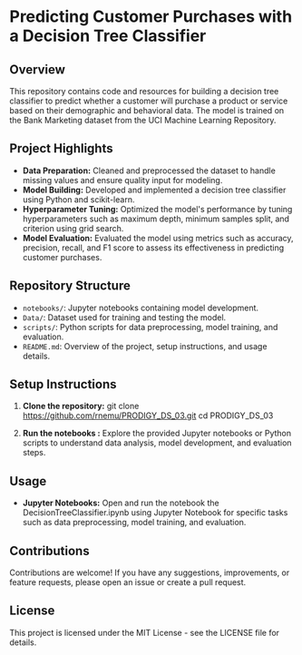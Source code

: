 # Predicting Customer Purchases with a Decision Tree Classifier

## Overview
This repository contains code and resources for building a decision tree classifier to predict whether a customer will purchase a product or service based on their demographic and behavioral data. The model is trained on the Bank Marketing dataset from the UCI Machine Learning Repository.

## Project Highlights
- **Data Preparation:** Cleaned and preprocessed the dataset to handle missing values and ensure quality input for modeling.
- **Model Building:** Developed and implemented a decision tree classifier using Python and scikit-learn.
- **Hyperparameter Tuning:** Optimized the model's performance by tuning hyperparameters such as maximum depth, minimum samples split, and criterion using grid search.
- **Model Evaluation:** Evaluated the model using metrics such as accuracy, precision, recall, and F1 score to assess its effectiveness in predicting customer purchases.

## Repository Structure
- `notebooks/`: Jupyter notebooks containing model development.
- `Data/`: Dataset used for training and testing the model.
- `scripts/`: Python scripts for data preprocessing, model training, and evaluation.
- `README.md`: Overview of the project, setup instructions, and usage details.

## Setup Instructions
1. **Clone the repository:**
git clone https://github.com/rnemu/PRODIGY_DS_03.git
cd PRODIGY_DS_03

2. **Run the notebooks :** Explore the provided Jupyter notebooks or Python scripts to understand data analysis, model development, and evaluation steps.

## Usage
- **Jupyter Notebooks:** Open and run the notebook the DecisionTreeClassifier.ipynb using Jupyter Notebook  for specific tasks such as data preprocessing, model training, and evaluation.

## Contributions
Contributions are welcome! If you have any suggestions, improvements, or feature requests, please open an issue or create a pull request.

## License
This project is licensed under the MIT License - see the LICENSE file for details.

